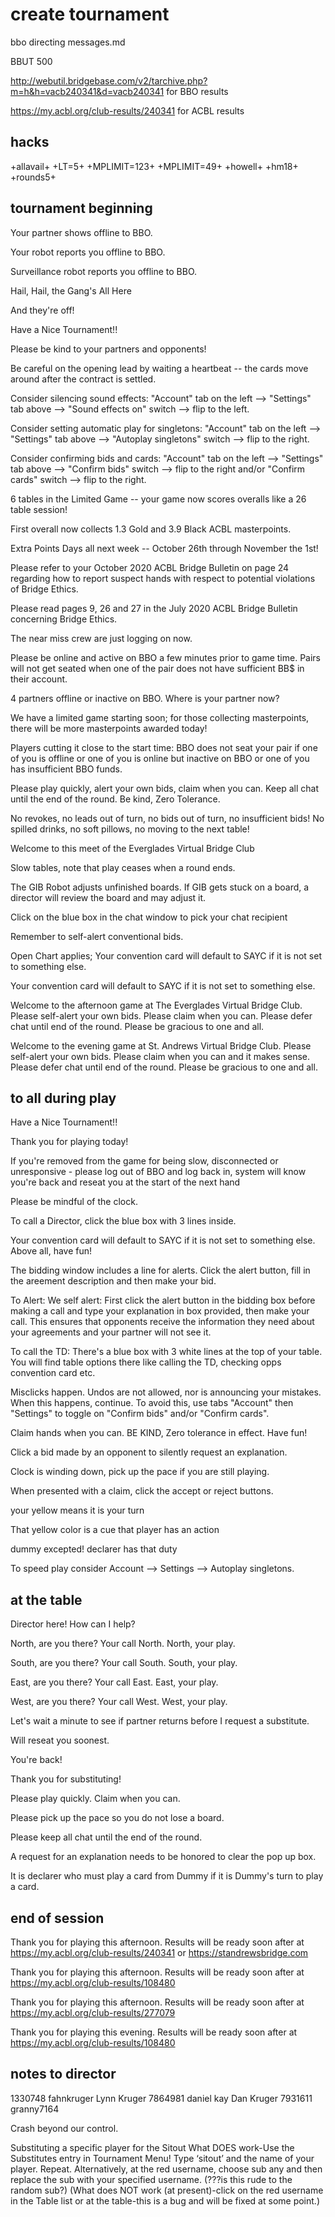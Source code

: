 # create tournament

bbo directing messages.md

BBUT 500

<http://webutil.bridgebase.com/v2/tarchive.php?m=h&h=vacb240341&d=vacb240341> for BBO results

<https://my.acbl.org/club-results/240341> for ACBL results

## hacks

+allavail+
+LT=5+
+MPLIMIT=123+
+MPLIMIT=49+
+howell+
+hm18+
+rounds5+

## tournament beginning

Your partner shows offline to BBO.

Your robot reports you offline to BBO.

Surveillance robot reports you offline to BBO.

Hail, Hail, the Gang's All Here

And they're off!

Have a Nice Tournament!!

Please be kind to your partners and opponents!

Be careful on the opening lead by waiting a heartbeat -- the cards move around after the contract is settled.

Consider silencing sound effects: "Account" tab on the left --> "Settings" tab above --> "Sound effects on" switch --> flip to the left.

Consider setting automatic play for singletons: "Account" tab on the left --> "Settings" tab above --> "Autoplay singletons" switch --> flip to the right.

Consider confirming bids and cards: "Account" tab on the left --> "Settings" tab above --> "Confirm bids" switch --> flip to the right and/or "Confirm cards" switch --> flip to the right.

6 tables in the Limited Game -- your game now scores overalls like a 26 table session!

First overall now collects 1.3 Gold and 3.9 Black ACBL masterpoints.

Extra Points Days all next week -- October 26th through November the 1st!

Please refer to your October 2020 ACBL Bridge Bulletin on page 24 regarding how to report suspect hands with respect to potential violations of Bridge Ethics.

Please read pages 9, 26 and 27 in the July 2020 ACBL Bridge Bulletin concerning Bridge Ethics.

The near miss crew are just logging on now.

Please be online and active on BBO a few minutes prior to game time. Pairs will not get seated when one of the pair does not have sufficient BB\$ in their account.

4 partners offline or inactive on BBO. Where is your partner now?

We have a limited game starting soon; for those collecting masterpoints, there will be more masterpoints awarded today!

Players cutting it close to the start time: BBO does not seat your pair if one of you is offline or one of you is online but inactive on BBO or one of you has insufficient BBO funds.

Please play quickly, alert your own bids, claim when you can.
Keep all chat until the end of the round.
Be kind, Zero Tolerance.

No revokes, no leads out of turn, no bids out of turn, no insufficient bids!
No spilled drinks, no soft pillows, no moving to the next table!

Welcome to this meet of the Everglades Virtual Bridge Club

Slow tables, note that play ceases when a round ends.

The GIB Robot adjusts unfinished boards. If GIB gets stuck on a board, a director will review the board and may adjust it.

Click on the blue box in the chat window to pick your chat recipient

Remember to self-alert conventional bids.

Open Chart applies; Your convention card will default to SAYC if it is not set to something else.

Your convention card will default to SAYC if it is not set to something else.

Welcome to the afternoon game at The Everglades Virtual Bridge Club. Please self-alert your own bids. Please claim when you can. Please defer chat until end of the round. Please be gracious to one and all.

Welcome to the evening game at St. Andrews Virtual Bridge Club. Please self-alert your own bids. Please claim when you can and it makes sense. Please defer chat until end of the round. Please be gracious to one and all.

## to all during play

Have a Nice Tournament!!

Thank you for playing today!

If you're removed from the game for being slow, disconnected or unresponsive - please log out of BBO and log back in, system will know you're back and reseat you at the start of the next hand

Please be mindful of the clock.

To call a Director, click the blue box with 3 lines inside.

Your convention card will default to SAYC if it is not set to something else.
Above all, have fun!

The bidding window includes a line for alerts. Click the alert button, fill in the areement description and then make your bid.

To Alert: We self alert: First click the alert button in the bidding box before making a call and type your explanation in box provided, then make your call. This ensures that opponents receive the information they need about your agreements and your partner will not see it.

To call the TD: There's a blue box with 3 white lines at the top of your table. You will find table options there like calling the TD, checking opps convention card etc.

Misclicks happen. Undos are not allowed, nor is announcing your mistakes. When this happens, continue. To avoid this, use tabs "Account" then "Settings" to toggle on "Confirm bids" and/or "Confirm cards".

Claim hands when you can. BE KIND, Zero tolerance in effect. Have fun!

Click a bid made by an opponent to silently request an explanation.

Clock is winding down, pick up the pace if you are still playing.

When presented with a claim, click the accept or reject buttons.

your yellow means it is your turn

That yellow color is a cue that player has an action

dummy excepted! declarer has that duty

To speed play consider Account --> Settings --> Autoplay singletons.

## at the table

Director here! How can I help?

North, are you there?
Your call North.
North, your play.

South, are you there?
Your call South.
South, your play.

East, are you there?
Your call East.
East, your play.

West, are you there?
Your call West.
West, your play.

Let's wait a minute to see if partner returns before I request a substitute.

Will reseat you soonest.

You're back!

Thank you for substituting!

Please play quickly. Claim when you can.

Please pick up the pace so you do not lose a board.

Please keep all chat until the end of the round.

A request for an explanation needs to be honored to clear the pop up box.

It is declarer who must play a card from Dummy if it is Dummy's turn to play a card.

## end of session

Thank you for playing this afternoon. Results will be ready soon after at <https://my.acbl.org/club-results/240341> or <https://standrewsbridge.com>

Thank you for playing this afternoon. Results will be ready soon after at <https://my.acbl.org/club-results/108480>

Thank you for playing this afternoon. Results will be ready soon after at <https://my.acbl.org/club-results/277079>

Thank you for playing this evening. Results will be ready soon after at <https://my.acbl.org/club-results/108480>

## notes to director

1330748 fahnkruger Lynn Kruger
7864981 daniel kay Dan Kruger
7931611 granny7164

Crash beyond our control.

Substituting a specific player for the Sitout
What DOES work-Use the Substitutes entry in Tournament Menu! Type ‘sitout’ and the name of your player. Repeat.
Alternatively, at the red username, choose sub any and then replace the sub with your specified username. (???is this rude to the random sub?)
(What does NOT work (at present)-click on the red username in the Table list or at the table-this is a bug and will be fixed at some point.)
